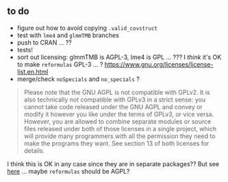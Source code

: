 ## to do

- figure out how to avoid copying `.valid_covstruct`
- test with `lme4` and `glmmTMB` branches
- push to CRAN ... ??
- tests!
- sort out licensing: glmmTMB is AGPL-3, lme4 is GPL ... ??? I *think* it's OK to make `reformulas` GPL-3 ... ? https://www.gnu.org/licenses/license-list.en.html
- merge/check `noSpecials` and `no_specials` ?

> Please note that the GNU AGPL is not compatible with GPLv2. It is also technically not compatible with GPLv3 in a strict sense: you cannot take code released under the GNU AGPL and convey or modify it however you like under the terms of GPLv3, or vice versa. However, you are allowed to combine separate modules or source files released under both of those licenses in a single project, which will provide many programmers with all the permission they need to make the programs they want. See section 13 of both licenses for details.

I think this is OK in any case since they are in separate packages?? But see [here](https://opensource.stackexchange.com/questions/4414/if-my-r-package-uses-gpl-packages-does-mine-automatically-inherit-gpl) ... maybe `reformulas` should be AGPL?


